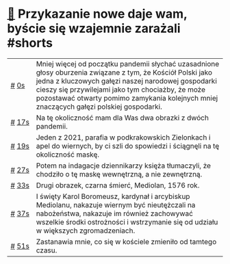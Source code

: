# [🔗](https://www.youtube.com/watch?v=azd7rTEDUYU) Przykazanie nowe daje wam, byście się wzajemnie zarażali #shorts

<table>
    <tr id="t0">
        <td><a href="#t0">#</a>&nbsp;<a href="https://www.youtube.com/watch?v=azd7rTEDUYU&t=0">0s</a></td>
        <td>Mniej więcej od początku pandemii słychać uzasadnione głosy oburzenia związane z tym, że Kościół Polski jako jedna z kluczowych gałęzi naszej narodowej gospodarki cieszy się przywilejami jako tym chociażby, że może pozostawać otwarty pomimo zamykania kolejnych mniej znaczących gałęzi polskiej gospodarki.</td>
    </tr>
    <tr id="t17">
        <td><a href="#t17">#</a>&nbsp;<a href="https://www.youtube.com/watch?v=azd7rTEDUYU&t=17">17s</a></td>
        <td>Na tę okoliczność mam dla Was dwa obrazki z dwóch pandemii.</td>
    </tr>
    <tr id="t19">
        <td><a href="#t19">#</a>&nbsp;<a href="https://www.youtube.com/watch?v=azd7rTEDUYU&t=19">19s</a></td>
        <td>Jeden z 2021, parafia w podkrakowskich Zielonkach i apel do wiernych, by ci szli do spowiedzi i ściągnęli na tę okoliczność maskę.</td>
    </tr>
    <tr id="t27">
        <td><a href="#t27">#</a>&nbsp;<a href="https://www.youtube.com/watch?v=azd7rTEDUYU&t=27">27s</a></td>
        <td>Potem na indagacje dziennikarzy księża tłumaczyli, że chodziło o tę maskę wewnętrzną, a nie zewnętrzną.</td>
    </tr>
    <tr id="t33">
        <td><a href="#t33">#</a>&nbsp;<a href="https://www.youtube.com/watch?v=azd7rTEDUYU&t=33">33s</a></td>
        <td>Drugi obrazek, czarna śmierć, Mediolan, 1576 rok.</td>
    </tr>
    <tr id="t37">
        <td><a href="#t37">#</a>&nbsp;<a href="https://www.youtube.com/watch?v=azd7rTEDUYU&t=37">37s</a></td>
        <td>I święty Karol Boromeusz, kardynał i arcybiskup Mediolanu, nakazuje wiernym być nieutężczali na nabożeństwa, nakazuje im również zachowywać wszelkie środki ostrożności i wstrzymanie się od udziału w większych zgromadzeniach.</td>
    </tr>
    <tr id="t51">
        <td><a href="#t51">#</a>&nbsp;<a href="https://www.youtube.com/watch?v=azd7rTEDUYU&t=51">51s</a></td>
        <td>Zastanawia mnie, co się w kościele zmieniło od tamtego czasu.</td>
    </tr>
</table>